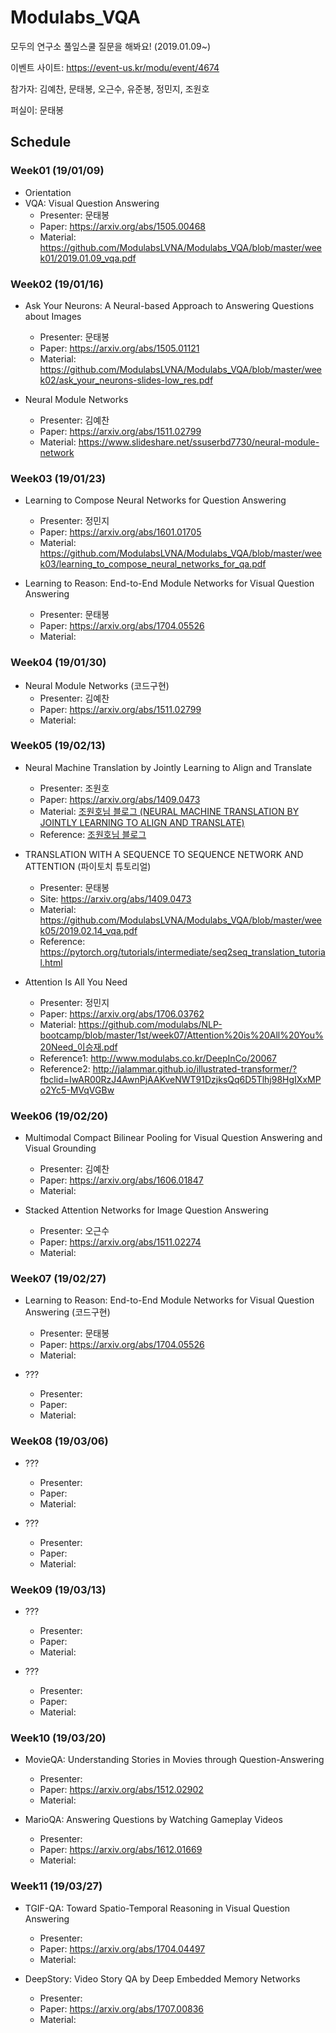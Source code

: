 # Modulabs_VQA
모두의 연구소 풀잎스쿨 질문을 해봐요! (2019.01.09~)

이벤트 사이트: https://event-us.kr/modu/event/4674

참가자: 김예찬, 문태봉, 오근수, 유준봉, 정민지, 조원호

퍼실이: 문태봉

## Schedule
### Week01 (19/01/09)
* Orientation
* VQA: Visual Question Answering
  + Presenter: 문태봉
  + Paper: https://arxiv.org/abs/1505.00468
  + Material: https://github.com/ModulabsLVNA/Modulabs_VQA/blob/master/week01/2019.01.09_vqa.pdf

### Week02 (19/01/16)
* Ask Your Neurons: A Neural-based Approach to Answering Questions about Images
  + Presenter: 문태봉
  + Paper: https://arxiv.org/abs/1505.01121
  + Material: https://github.com/ModulabsLVNA/Modulabs_VQA/blob/master/week02/ask_your_neurons-slides-low_res.pdf

* Neural Module Networks
  + Presenter: 김예찬
  + Paper: https://arxiv.org/abs/1511.02799
  + Material: https://www.slideshare.net/ssuserbd7730/neural-module-network

### Week03 (19/01/23)
* Learning to Compose Neural Networks for Question Answering
  + Presenter: 정민지
  + Paper: https://arxiv.org/abs/1601.01705
  + Material: https://github.com/ModulabsLVNA/Modulabs_VQA/blob/master/week03/learning_to_compose_neural_networks_for_qa.pdf

* Learning to Reason: End-to-End Module Networks for Visual Question Answering
  + Presenter: 문태봉
  + Paper: https://arxiv.org/abs/1704.05526
  + Material:

### Week04 (19/01/30)
* Neural Module Networks (코드구현)
  + Presenter: 김예찬
  + Paper: https://arxiv.org/abs/1511.02799
  + Material:

### Week05 (19/02/13)
* Neural Machine Translation by Jointly Learning to Align and Translate
  + Presenter: 조원호
  + Paper: https://arxiv.org/abs/1409.0473
  + Material: [조원호님 블로그 (NEURAL MACHINE TRANSLATION BY JOINTLY LEARNING TO ALIGN AND TRANSLATE)](https://www.notion.so/wonhocho/NEURAL-MACHINE-TRANSLATION-BY-JOINTLY-LEARNING-TO-ALIGN-AND-TRANSLATE-87eb075e954d4020a4bd2eacfa7a80cb)
  + Reference: [조원호님 블로그](https://www.notion.so/wonhocho/Sequence-to-Sequence-Learning-with-Neural-Networks-d221d4ed2e9241e29047d95a6a9e00b2)

* TRANSLATION WITH A SEQUENCE TO SEQUENCE NETWORK AND ATTENTION (파이토치 튜토리얼)
  + Presenter: 문태봉
  + Site: https://arxiv.org/abs/1409.0473
  + Material: https://github.com/ModulabsLVNA/Modulabs_VQA/blob/master/week05/2019.02.14_vqa.pdf
  + Reference: https://pytorch.org/tutorials/intermediate/seq2seq_translation_tutorial.html

* Attention Is All You Need
  + Presenter: 정민지
  + Paper: https://arxiv.org/abs/1706.03762
  + Material: https://github.com/modulabs/NLP-bootcamp/blob/master/1st/week07/Attention%20is%20All%20You%20Need_이승재.pdf
  + Reference1: http://www.modulabs.co.kr/DeepInCo/20067
  + Reference2: http://jalammar.github.io/illustrated-transformer/?fbclid=IwAR00RzJ4AwnPjAAKveNWT91DzjksQq6D5Tlhj98HgIXxMPo2Yc5-MVqVGBw
  
### Week06 (19/02/20)
* Multimodal Compact Bilinear Pooling for Visual Question Answering and Visual Grounding
  + Presenter: 김예찬
  + Paper: https://arxiv.org/abs/1606.01847
  + Material:

* Stacked Attention Networks for Image Question Answering
  + Presenter: 오근수
  + Paper: https://arxiv.org/abs/1511.02274
  + Material:
  
### Week07 (19/02/27)
* Learning to Reason: End-to-End Module Networks for Visual Question Answering (코드구현)
  + Presenter: 문태봉
  + Paper: https://arxiv.org/abs/1704.05526
  + Material:

* ???
  + Presenter:
  + Paper:
  + Material:

### Week08 (19/03/06)
* ???
  + Presenter:
  + Paper:
  + Material:

* ???
  + Presenter:
  + Paper:
  + Material:

### Week09 (19/03/13)
* ???
  + Presenter:
  + Paper:
  + Material:

* ???
  + Presenter:
  + Paper:
  + Material:

### Week10 (19/03/20)
* MovieQA: Understanding Stories in Movies through Question-Answering
  + Presenter:
  + Paper: https://arxiv.org/abs/1512.02902
  + Material:

* MarioQA: Answering Questions by Watching Gameplay Videos
  + Presenter:
  + Paper: https://arxiv.org/abs/1612.01669
  + Material:

### Week11 (19/03/27)
* TGIF-QA: Toward Spatio-Temporal Reasoning in Visual Question Answering
  + Presenter:
  + Paper: https://arxiv.org/abs/1704.04497
  + Material:

* DeepStory: Video Story QA by Deep Embedded Memory Networks
  + Presenter:
  + Paper: https://arxiv.org/abs/1707.00836
  + Material:
